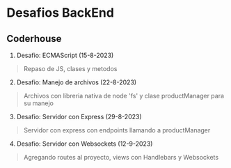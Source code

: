 # Desafios BackEnd

## Coderhouse

1. Desafio: ECMAScript (15-8-2023)
> Repaso de JS, clases y metodos 

2. Desafio: Manejo de archivos (22-8-2023)
> Archivos con libreria nativa de node 'fs' y clase productManager para su manejo

3. Desafio: Servidor con Express (29-8-2023)
> Servidor con express con endpoints llamando a productManager

4. Desafio: Servidor con Websockets (12-9-2023)
> Agregando routes al proyecto, views con Handlebars y Websockets
